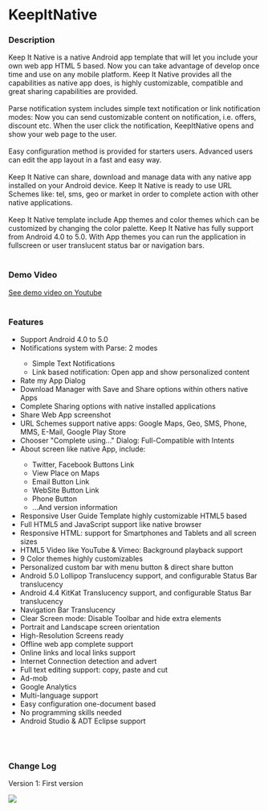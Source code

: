 KeepItNative
============

<h3>Description</h3> Keep It Native is a native Android app template that will let you include your own web app HTML 5 based. Now you can take advantage of develop once time and use on any mobile platform. Keep It Native provides all the capabilities as native app does, is highly customizable, compatible and great sharing capabilities are provided. <br/> <br/> Parse notification system includes simple text notification or link notification modes: Now you can send customizable content on notification, i.e. offers, discount etc. When the user click the notification, KeepItNative opens and show your web page to the user. <br/> <br/> Easy configuration method is provided for starters users. Advanced users can edit the app layout in a fast and easy way.<br/><br/>Keep It Native can share, download and manage data with any native app installed on your Android device. Keep It Native is ready to use URL Schemes like: tel, sms, geo or market in order to complete action with other native applications.<br/><br/>Keep It Native template include App themes and color themes which can be customized by changing the color palette. Keep It Native has fully support from Android 4.0 to 5.0. With App themes you can run the application in fullscreen or user translucent status bar or navigation bars. <br/><br/> <h3>Demo Video</h3> <a href="http://fasdf">See demo video on Youtube</a> <br/><br/> <h3>Features</h3> <ul> <li>Support Android 4.0 to 5.0</li> <li>Notifications system with Parse: 2 modes</li> <ul> <li>Simple Text Notifications</li> <li>Link based notification: Open app and show personalized content</li> </ul> <li>Rate my App Dialog</li> <li>Download Manager with Save and Share options within others native Apps</li> <li>Complete Sharing options with native installed applications</li> <li>Share Web App screenshot</li> <li>URL Schemes support native apps: Google Maps, Geo, SMS, Phone, MMS, E-Mail, Google Play Store</li> <li>Chooser "Complete using..." Dialog: Full-Compatible with Intents</li> <li>About screen like native App, include:</li> <ul> <li>Twitter, Facebook Buttons Link</li> <li>View Place on Maps</li> <li>Email Button Link</li> <li>WebSite Button Link</li> <li>Phone Button</li> <li>...And version information</li> </ul> <li>Responsive User Guide Template highly customizable HTML5 based</li> <li>Full HTML5 and JavaScript support like native browser</li> <li>Responsive HTML: support for Smartphones and Tablets and all screen sizes</li> <li>HTML5 Video like YouTube & Vimeo: Background playback support</li> <li>9 Color themes highly customizables</li> <li>Personalized custom bar with menu button & direct share button</li> <li>Android 5.0 Lollipop Translucency support, and configurable Status Bar translucency</li> <li>Android 4.4 KitKat Translucency support, and configurable Status Bar translucency</li> <li>Navigation Bar Translucency</li> <li>Clear Screen mode: Disable Toolbar and hide extra elements</li> <li>Portrait and Landscape screen orientation</li> <li>High-Resolution Screens ready</li> <li>Offline web app complete support</li> <li>Online links and local links support</li> <li>Internet Connection detection and advert</li> <li>Full text editing support: copy, paste and cut</li> <li>Ad-mob</li> <li>Google Analytics</li> <li>Multi-language support</li> <li>Easy configuration one-document based</li> <li>No programming skills needed</li> <li>Android Studio & ADT Eclipse support</li> </ul><br/><br/><h3>Change Log</h3> <p> Version 1: First version</p><a href="http://revaxarts-themes.com/envatitor/"><img src="http://static.revaxarts-themes.com/envatitor_copy.gif"></a>
